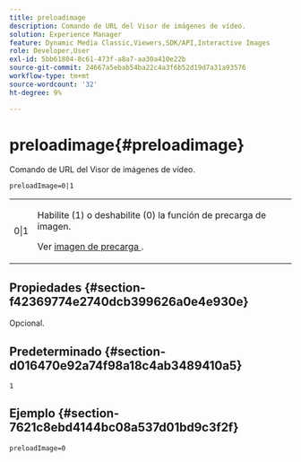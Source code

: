 ```yaml
---
title: preloadimage
description: Comando de URL del Visor de imágenes de vídeo.
solution: Experience Manager
feature: Dynamic Media Classic,Viewers,SDK/API,Interactive Images
role: Developer,User
exl-id: 5bb61804-8c61-473f-a8a7-aa30a410e22b
source-git-commit: 24667a5ebab54ba22c4a3f6b52d19d7a31a93576
workflow-type: tm+mt
source-wordcount: '32'
ht-degree: 9%

---
```


# preloadimage{#preloadimage}

Comando de URL del Visor de imágenes de vídeo.

`preloadImage=0|1`

<table id="table_C616483932C2482CA9794DDD7313FD7C"> 
 <tbody> 
  <tr> 
   <td colname="col1"> <p> <span class="codeph"> 0|1</span> </p> </td> 
   <td colname="col2"> <p> Habilite (1) o deshabilite (0) la función de precarga de imagen. </p> <p>Ver <a href="../../../c-html5-aem-asset-viewers/c-html5-aem-interactive-images/c-html5-aem-interactive-image-preload-image.md#concept-d9528ead78ca4d1dae7904bf2520b1e3" format="dita" scope="local"> imagen de precarga </a>. </p> </td> 
  </tr> 
 </tbody> 
</table>

## Propiedades {#section-f42369774e2740dcb399626a0e4e930e}

Opcional.

## Predeterminado {#section-d016470e92a74f98a18c4ab3489410a5}

`1`

## Ejemplo {#section-7621c8ebd4144bc08a537d01bd9c3f2f}

```
preloadImage=0
```
